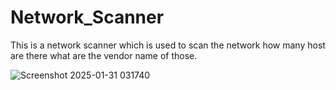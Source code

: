 # Network_Scanner
This is a network scanner which is used to scan the network how many host are there what are the vendor name of those. 

![Screenshot 2025-01-31 031740](https://github.com/user-attachments/assets/a48828d9-8c9d-4618-9c83-b6beb03cdaea)
